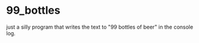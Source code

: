 # 99_bottles

just a silly program that writes the text to "99 bottles of beer" in the console log.
